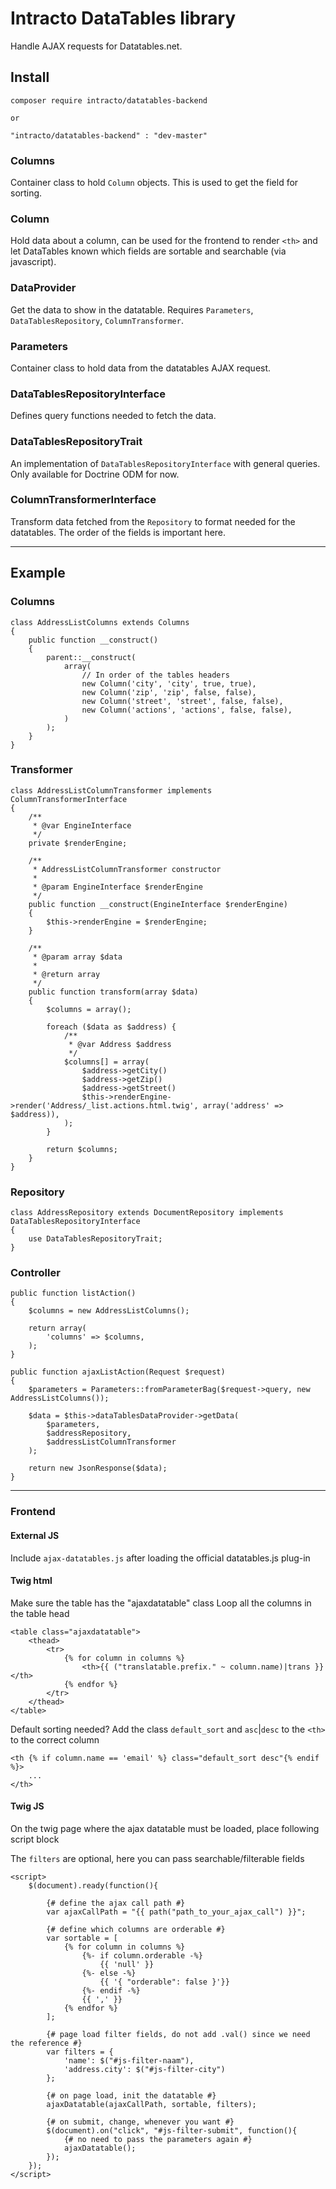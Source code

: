 # Intracto DataTables library

Handle AJAX requests for Datatables.net.

## Install

```
composer require intracto/datatables-backend

or

"intracto/datatables-backend" : "dev-master"
```


### Columns
 
Container class to hold `Column` objects. This is used to get the field for sorting.

### Column

Hold data about a column, can be used for the frontend to render `<th>` and let DataTables known which fields
are sortable and searchable (via javascript).

### DataProvider

Get the data to show in the datatable. Requires `Parameters`, `DataTablesRepository`, `ColumnTransformer`.

### Parameters

Container class to hold data from the datatables AJAX request.

### DataTablesRepositoryInterface

Defines query functions needed to fetch the data.

### DataTablesRepositoryTrait

An implementation of `DataTablesRepositoryInterface` with general queries. Only available for Doctrine ODM for now.

### ColumnTransformerInterface

Transform data fetched from the `Repository` to format needed for the datatables. The order of the fields is important here.

---

## Example

### Columns

```
class AddressListColumns extends Columns
{
    public function __construct()
    {
        parent::__construct(
            array(
                // In order of the tables headers
                new Column('city', 'city', true, true),
                new Column('zip', 'zip', false, false),
                new Column('street', 'street', false, false),
                new Column('actions', 'actions', false, false),
            )
        );
    }
}
```

### Transformer

```
class AddressListColumnTransformer implements ColumnTransformerInterface
{
    /**
     * @var EngineInterface
     */
    private $renderEngine;

    /**
     * AddressListColumnTransformer constructor
     *
     * @param EngineInterface $renderEngine
     */
    public function __construct(EngineInterface $renderEngine)
    {
        $this->renderEngine = $renderEngine;
    }

    /**
     * @param array $data
     *
     * @return array
     */
    public function transform(array $data)
    {
        $columns = array();

        foreach ($data as $address) {
            /**
             * @var Address $address
             */
            $columns[] = array(
                $address->getCity()
                $address->getZip()
                $address->getStreet()
                $this->renderEngine->render('Address/_list.actions.html.twig', array('address' => $address)),
            );
        }

        return $columns;
    }
}
```

### Repository

```
class AddressRepository extends DocumentRepository implements DataTablesRepositoryInterface
{
    use DataTablesRepositoryTrait;
}
```

### Controller

```
public function listAction()
{
    $columns = new AddressListColumns();

    return array(
        'columns' => $columns,
    );
}

public function ajaxListAction(Request $request)
{
    $parameters = Parameters::fromParameterBag($request->query, new AddressListColumns());

    $data = $this->dataTablesDataProvider->getData(
        $parameters,
        $addressRepository,
        $addressListColumnTransformer
    );

    return new JsonResponse($data);
}
```

---

### Frontend

#### External JS

Include `ajax-datatables.js` after loading the official datatables.js plug-in

#### Twig html

Make sure the table has the "ajaxdatatable" class
Loop all the columns in the table head

```
<table class="ajaxdatatable">
    <thead>
        <tr>
            {% for column in columns %}
                <th>{{ ("translatable.prefix." ~ column.name)|trans }}</th>
            {% endfor %}
        </tr>
    </thead>
</table>
```

Default sorting needed? Add the class `default_sort` and `asc`|`desc` to the `<th>` to the correct column

```
<th {% if column.name == 'email' %} class="default_sort desc"{% endif %}>
    ...
</th>
```


#### Twig JS

On the twig page where the ajax datatable must be loaded, place following script block

The `filters` are optional, here you can pass searchable/filterable fields

```
<script>
    $(document).ready(function(){

        {# define the ajax call path #}
        var ajaxCallPath = "{{ path("path_to_your_ajax_call") }}";

        {# define which columns are orderable #}
        var sortable = [
            {% for column in columns %}
                {%- if column.orderable -%}
                    {{ 'null' }}
                {%- else -%}
                    {{ '{ "orderable": false }'}}
                {%- endif -%}
                {{ ',' }}
            {% endfor %}
        ];

        {# page load filter fields, do not add .val() since we need the reference #}
        var filters = {
            'name': $("#js-filter-naam"),
            'address.city': $("#js-filter-city")
        };

        {# on page load, init the datatable #}
        ajaxDatatable(ajaxCallPath, sortable, filters);

        {# on submit, change, whenever you want #}
        $(document).on("click", "#js-filter-submit", function(){
            {# no need to pass the parameters again #}
            ajaxDatatable();
        });
    });
</script>
```